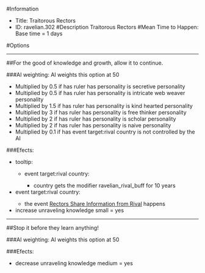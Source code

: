 #Information
 - Title: Traitorous Rectors
 - ID: ravelian.302
#Description
Traitorous Rectors
#Mean Time to Happen:
Base time = 1 days

#Options

___
##For the good of knowledge and growth, allow it to continue.

###AI weighting:
AI weights this option at 50
 - Multiplied by 0.5 if has ruler has personality is secretive personality
 - Multiplied by 0.5 if has ruler has personality is intricate web weaver personality
 - Multiplied by 1.5 if has ruler has personality is kind hearted personality
 - Multiplied by 3 if has ruler has personality is free thinker personality
 - Multiplied by 2 if has ruler has personality is scholar personality
 - Multiplied by 2 if has ruler has personality is naive personality
 - Multiplied by 0.1 if has event target:rival country is not controlled by the AI


###Efects:<ul><li>tooltip:</li><ul><li>event target:rival country:</li><ul><li>country gets the modifier ravelian_rival_buff for 10 years</li></ul></ul><li>event target:rival country:</li><ul><li>the event [Rectors Share Information from Rival](../events/rectors_share_information_from_rival.md) happens</li></ul><li>increase unraveling knowledge small = yes</li></ul>

___
##Stop it before they learn anything!

###AI weighting:
AI weights this option at 50


###Efects:<ul><li>decrease unraveling knowledge medium = yes</li></ul>
